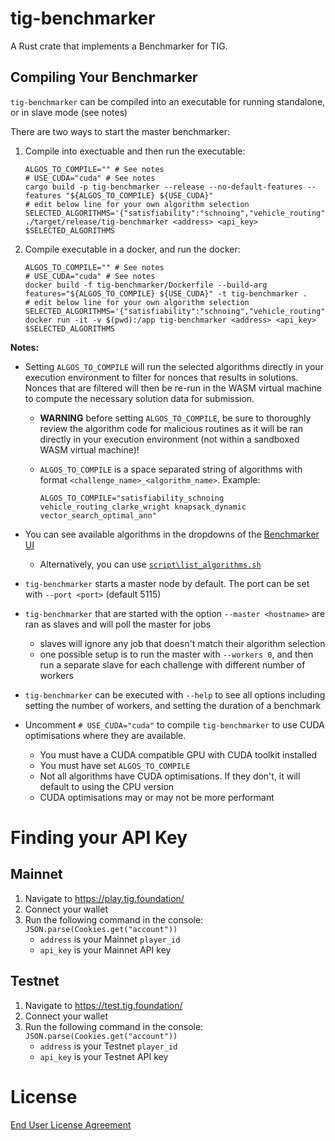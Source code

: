 # tig-benchmarker

A Rust crate that implements a Benchmarker for TIG. 

## Compiling Your Benchmarker

`tig-benchmarker` can be compiled into an executable for running standalone, or in slave mode (see notes)

There are two ways to start the master benchmarker:

1. Compile into exectuable and then run the executable:
    ```
    ALGOS_TO_COMPILE="" # See notes
    # USE_CUDA="cuda" # See notes
    cargo build -p tig-benchmarker --release --no-default-features --features "${ALGOS_TO_COMPILE} ${USE_CUDA}"
    # edit below line for your own algorithm selection
    SELECTED_ALGORITHMS='{"satisfiability":"schnoing","vehicle_routing":"clarke_wright","knapsack":"dynamic","vector_search":"basic"}'
    ./target/release/tig-benchmarker <address> <api_key> $SELECTED_ALGORITHMS
    ```

2. Compile executable in a docker, and run the docker:
    ```
    ALGOS_TO_COMPILE="" # See notes
    # USE_CUDA="cuda" # See notes
    docker build -f tig-benchmarker/Dockerfile --build-arg features="${ALGOS_TO_COMPILE} ${USE_CUDA}" -t tig-benchmarker .
    # edit below line for your own algorithm selection
    SELECTED_ALGORITHMS='{"satisfiability":"schnoing","vehicle_routing":"clarke_wright","knapsack":"dynamic","vector_search":"optimal_ann"}'
    docker run -it -v $(pwd):/app tig-benchmarker <address> <api_key> $SELECTED_ALGORITHMS
    ```

**Notes:**

* Setting `ALGOS_TO_COMPILE` will run the selected algorithms directly in your execution environment to filter for nonces that results in solutions. Nonces that are filtered will then be re-run in the WASM virtual machine to compute the necessary solution data for submission.

    * **WARNING** before setting `ALGOS_TO_COMPILE`, be sure to thoroughly review the algorithm code for malicious routines as it will be ran directly in your execution environment (not within a sandboxed WASM virtual machine)!

    * `ALGOS_TO_COMPILE` is a space separated string of algorithms with format `<challenge_name>_<algorithm_name>`. Example: 
    
        ```
        ALGOS_TO_COMPILE="satisfiability_schnoing vehicle_routing_clarke_wright knapsack_dynamic vector_search_optimal_ann"
        ```

* You can see available algorithms in the dropdowns of the [Benchmarker UI](https://play.tig.foundation/benchmarker)
    * Alternatively, you can use [`script\list_algorithms.sh`](../scripts/list_algorithms.sh)
* `tig-benchmarker` starts a master node by default. The port can be set with `--port <port>` (default 5115)
* `tig-benchmarker` that are started with the option `--master <hostname>` are ran as slaves and will poll the master for jobs
    * slaves will ignore any job that doesn't match their algorithm selection
    * one possible setup is to run the master with `--workers 0`, and then run a separate slave for each challenge with different number of workers
* `tig-benchmarker` can be executed with `--help` to see all options including setting the number of workers, and setting the duration of a benchmark
* Uncomment `# USE_CUDA="cuda"` to compile `tig-benchmarker` to use CUDA optimisations where they are available. 
    * You must have a CUDA compatible GPU with CUDA toolkit installed
    * You must have set `ALGOS_TO_COMPILE`
    * Not all algorithms have CUDA optimisations. If they don't, it will default to using the CPU version
    * CUDA optimisations may or may not be more performant

# Finding your API Key

## Mainnet

1. Navigate to https://play.tig.foundation/
2. Connect your wallet
3. Run the following command in the console: `JSON.parse(Cookies.get("account"))`
    * `address` is your Mainnet `player_id`
    * `api_key` is your Mainnet API key

## Testnet

1. Navigate to https://test.tig.foundation/
2. Connect your wallet
3. Run the following command in the console: `JSON.parse(Cookies.get("account"))`
    * `address` is your Testnet `player_id`
    * `api_key` is your Testnet API key

# License

[End User License Agreement](../docs/agreements/end_user_license_agreement.pdf)

